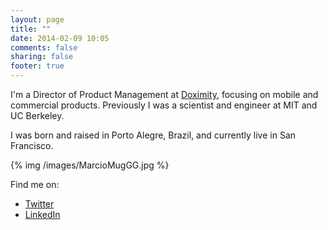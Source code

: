 ```yaml
---
layout: page
title: ""
date: 2014-02-09 10:05
comments: false
sharing: false
footer: true
---
```


I'm a Director of Product Management at [Doximity](https://www.doximity.com), focusing on mobile and commercial products. Previously I was a scientist and engineer at MIT and UC Berkeley. 

I was born and raised in Porto Alegre, Brazil, and currently live in San Francisco.     

{% img /images/MarcioMugGG.jpg %}

Find me on:

- [Twitter](http://twitter.com/#!/marciovm)
- [LinkedIn](http://linkedin.com/in/marciovm)
